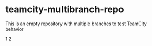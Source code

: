 # teamcity-multibranch-repo
This is an empty repository with multiple branches to test TeamCity behavior

1
2
